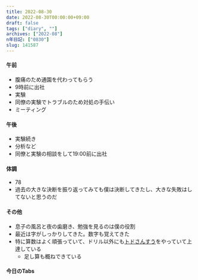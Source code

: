 ```yaml
---
title: 2022-08-30
date: 2022-08-30T00:00:00+09:00
draft: false
tags: ["diary", ""]
archives: ["2022-08"]
n年日記: ["0830"]
slug: 141587
---
```

#### 午前
- 腹痛のため通園を代わってもらう
- 9時前に出社
- 実験
- 同僚の実験でトラブルのため対処の手伝い
- ミーティング
#### 午後
- 実験続き
- 分析など
- 同僚と実験の相談をして19:00前に出社
#### 体調
- 78
- 過去の大きな決断を振り返ってみても僕は決断してきたし、大きな失敗はしてないと思うのだ
#### その他
- 息子の風呂と夜の歯磨き、勉強を見るのは僕の役割
- 最近は字がしっかりしてきた。数字も覚えてきた
- 特に算数はよく頑張っていて、ドリル以外にも[トドさんすう](https://twitter.com/TodoMath_JP)をやっていて上達している
  - 足し算も概ねできている
#### 今日のTabs